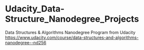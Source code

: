 # Udacity_Data-Structure_Nanodegree_Projects
Data Structures &amp; Algorithms Nanodegree Program from Udacity https://www.udacity.com/course/data-structures-and-algorithms-nanodegree--nd256
